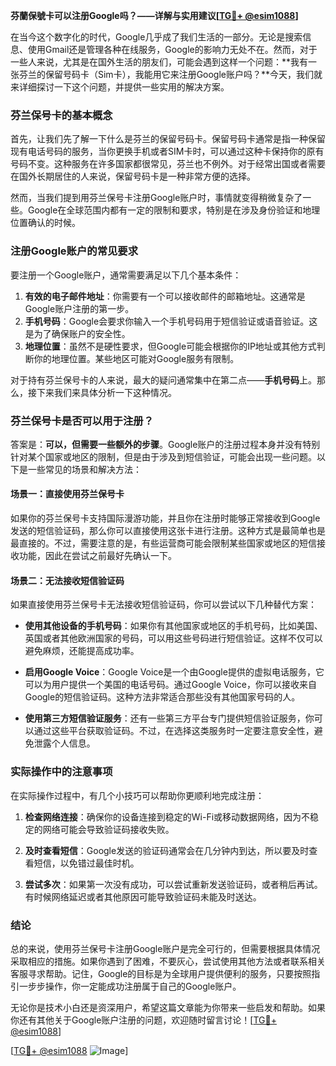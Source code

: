 **芬蘭保號卡可以注册Google吗？——详解与实用建议[[TG💪+ @esim1088](https://t.me/s/esim1088)]**

在当今这个数字化的时代，Google几乎成了我们生活的一部分。无论是搜索信息、使用Gmail还是管理各种在线服务，Google的影响力无处不在。然而，对于一些人来说，尤其是在国外生活的朋友们，可能会遇到这样一个问题：**我有一张芬兰的保留号码卡（Sim卡），我能用它来注册Google账户吗？**今天，我们就来详细探讨一下这个问题，并提供一些实用的解决方案。

### 芬兰保号卡的基本概念

首先，让我们先了解一下什么是芬兰的保留号码卡。保留号码卡通常是指一种保留现有电话号码的服务，当你更换手机或者SIM卡时，可以通过这种卡保持你的原有号码不变。这种服务在许多国家都很常见，芬兰也不例外。对于经常出国或者需要在国外长期居住的人来说，保留号码卡是一种非常方便的选择。

然而，当我们提到用芬兰保号卡注册Google账户时，事情就变得稍微复杂了一些。Google在全球范围内都有一定的限制和要求，特别是在涉及身份验证和地理位置确认的时候。

### 注册Google账户的常见要求

要注册一个Google账户，通常需要满足以下几个基本条件：

1. **有效的电子邮件地址**：你需要有一个可以接收邮件的邮箱地址。这通常是Google账户注册的第一步。
2. **手机号码**：Google会要求你输入一个手机号码用于短信验证或语音验证。这是为了确保账户的安全性。
3. **地理位置**：虽然不是硬性要求，但Google可能会根据你的IP地址或其他方式判断你的地理位置。某些地区可能对Google服务有限制。

对于持有芬兰保号卡的人来说，最大的疑问通常集中在第二点——**手机号码**上。那么，接下来我们来具体分析一下这种情况。

### 芬兰保号卡是否可以用于注册？

答案是：**可以，但需要一些额外的步骤**。Google账户的注册过程本身并没有特别针对某个国家或地区的限制，但是由于涉及到短信验证，可能会出现一些问题。以下是一些常见的场景和解决方法：

#### 场景一：直接使用芬兰保号卡

如果你的芬兰保号卡支持国际漫游功能，并且你在注册时能够正常接收到Google发送的短信验证码，那么你可以直接使用这张卡进行注册。这种方式是最简单也是最直接的。不过，需要注意的是，有些运营商可能会限制某些国家或地区的短信接收功能，因此在尝试之前最好先确认一下。

#### 场景二：无法接收短信验证码

如果直接使用芬兰保号卡无法接收短信验证码，你可以尝试以下几种替代方案：

- **使用其他设备的手机号码**：如果你有其他国家或地区的手机号码，比如美国、英国或者其他欧洲国家的号码，可以用这些号码进行短信验证。这样不仅可以避免麻烦，还能提高成功率。
  
- **启用Google Voice**：Google Voice是一个由Google提供的虚拟电话服务，它可以为用户提供一个美国的电话号码。通过Google Voice，你可以接收来自Google的短信验证码。这种方法非常适合那些没有其他国家号码的人。

- **使用第三方短信验证服务**：还有一些第三方平台专门提供短信验证服务，你可以通过这些平台获取验证码。不过，在选择这类服务时一定要注意安全性，避免泄露个人信息。

### 实际操作中的注意事项

在实际操作过程中，有几个小技巧可以帮助你更顺利地完成注册：

1. **检查网络连接**：确保你的设备连接到稳定的Wi-Fi或移动数据网络，因为不稳定的网络可能会导致验证码接收失败。
   
2. **及时查看短信**：Google发送的验证码通常会在几分钟内到达，所以要及时查看短信，以免错过最佳时机。

3. **尝试多次**：如果第一次没有成功，可以尝试重新发送验证码，或者稍后再试。有时候网络延迟或者其他原因可能导致验证码未能及时送达。

### 结论

总的来说，使用芬兰保号卡注册Google账户是完全可行的，但需要根据具体情况采取相应的措施。如果你遇到了困难，不要灰心，尝试使用其他方法或者联系相关客服寻求帮助。记住，Google的目标是为全球用户提供便利的服务，只要按照指引一步步操作，你一定能成功注册属于自己的Google账户。

无论你是技术小白还是资深用户，希望这篇文章能为你带来一些启发和帮助。如果你还有其他关于Google账户注册的问题，欢迎随时留言讨论！[[TG💪+ @esim1088](https://t.me/s/esim1088)]

[[TG💪+ @esim1088](https://t.me/s/esim1088) ![Image](https://i.postimg.cc/4NQfJmqS/Snipaste-2025-05-13-00-14-12.png)]